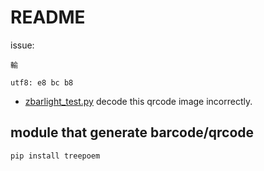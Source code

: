 # README

issue:

```輸```

```utf8: e8 bc b8```

- [zbarlight_test.py](file://./zbarlight_test.py) decode this qrcode image incorrectly.

## module that generate barcode/qrcode

```bash
pip install treepoem
```
